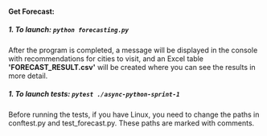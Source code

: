 #### Get Forecast:

##### 1. To launch: ```python forecasting.py```
<p>After the program is completed, a message will be displayed in the console with recommendations for cities to visit, and an Excel table <b>'FORECAST_RESULT.csv'</b> will be created where you can see the results in more detail.</p>

##### 1. To launch tests: ```pytest ./async-python-sprint-1```
<p>Before running the tests, if you have Linux, you need to change the paths in conftest.py and test_forecast.py. These paths are marked with comments.</p>